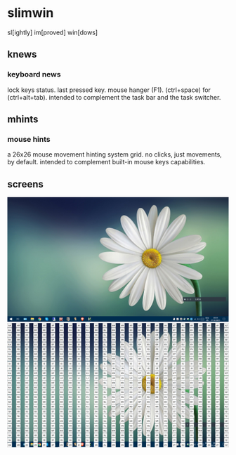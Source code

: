 # slimwin
sl[ightly] im[proved] win[dows]

## knews
### keyboard news
lock keys status. last pressed key. mouse hanger (F1). (ctrl+space) for (ctrl+alt+tab). intended to complement the task bar and the task switcher.

## mhints
### mouse hints
a 26x26 mouse movement hinting system grid. no clicks, just movements, by default. intended to complement built-in mouse keys capabilities.

## screens
![knews](knews_screen.png)
![mhints](mhints_screen.png)
